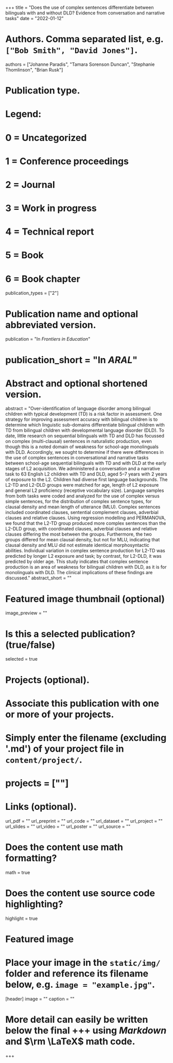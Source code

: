 +++
title = "Does the use of complex sentences differentiate between bilinguals with and without DLD? Evidence from conversation and narrative tasks"
date = "2022-01-12"

# Authors. Comma separated list, e.g. `["Bob Smith", "David Jones"]`.
authors = ["Johanne Paradis", "Tamara Sorenson Duncan", "Stephanie Thomlinson", "Brian Rusk"]

# Publication type.
# Legend:
# 0 = Uncategorized
# 1 = Conference proceedings
# 2 = Journal
# 3 = Work in progress
# 4 = Technical report
# 5 = Book
# 6 = Book chapter
publication_types = ["2"]

# Publication name and optional abbreviated version.
publication = "In *Frontiers in Education*"
# publication_short = "In *ARAL*"

# Abstract and optional shortened version.
abstract = "Over-identification of language disorder among bilingual children with typical development (TD) is a risk factor in assessment. One strategy for improving assessment accuracy with bilingual children is to determine which linguistic sub-domains differentiate bilingual children with TD from bilingual children with developmental language disorder (DLD). To date, little research on sequential bilinguals with TD and DLD has focussed on complex (multi-clausal) sentences in naturalistic production, even though this is a noted domain of weakness for school-age monolinguals with DLD. Accordingly, we sought to determine if there were differences in the use of complex sentences in conversational and narrative tasks between school-age sequential bilinguals with TD and with DLD at the early stages of L2 acquisition. We administered a conversation and a narrative task to 63 English L2 children with TD and DLD, aged 5–7 years with 2 years of exposure to the L2. Children had diverse first language backgrounds. The L2-TD and L2-DLD groups were matched for age, length of L2 exposure and general L2 proficiency (receptive vocabulary size). Language samples from both tasks were coded and analyzed for the use of complex versus simple sentences, for the distribution of complex sentence types, for clausal density and mean length of utterance (MLU). Complex sentences included coordinated clauses, sentential complement clauses, adverbial clauses and relative clauses. Using regression modelling and PERMANOVA, we found that the L2-TD group produced more complex sentences than the L2-DLD group, with coordinated clauses, adverbial clauses and relative clauses differing the most between the groups. Furthermore, the two groups differed for mean clausal density, but not for MLU, indicating that clausal density and MLU did not estimate identical morphosyntactic abilities. Individual variation in complex sentence production for L2-TD was predicted by longer L2 exposure and task; by contrast, for L2-DLD, it was predicted by older age. This study indicates that complex sentence production is an area of weakness for bilingual children with DLD, as it is for monolinguals with DLD. The clinical implications of these findings are discussed."
abstract_short = ""

# Featured image thumbnail (optional)
image_preview = ""

# Is this a selected publication? (true/false)
selected = true

# Projects (optional).
#   Associate this publication with one or more of your projects.
#   Simply enter the filename (excluding '.md') of your project file in `content/project/`.
# projects = [""]

# Links (optional).
url_pdf = ""
url_preprint = ""
url_code = ""
url_dataset = ""
url_project = ""
url_slides = ""
url_video = ""
url_poster = ""
url_source = ""

# Does the content use math formatting?
math = true

# Does the content use source code highlighting?
highlight = true

# Featured image
# Place your image in the `static/img/` folder and reference its filename below, e.g. `image = "example.jpg"`.
[header]
image = ""
caption = ""

# More detail can easily be written below the final +++ using *Markdown* and $\rm \LaTeX$ math code.
+++


